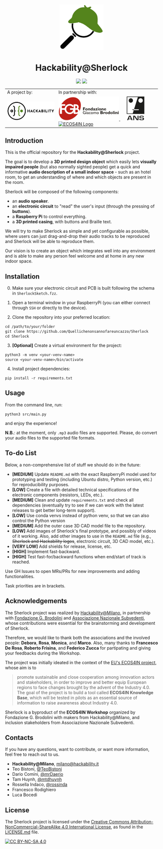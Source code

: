 <p align="center">
  <a href="https://github.com/Quellichenonsannofareuncazzo/Sherlock.git" alt="Sherlock Repository">
    <img src="images/sherlock_logo_3.png" height="150">
  </a>
  <h1 align="center">Hackability@Sherlock</h1>
</p>

<p align="center">
  <img src="https://img.shields.io/badge/Release-alpha-yellow.svg" />
  <img src="https://img.shields.io/badge/License-CC%20BY--NC--SA%204.0-informational.svg">
</p>

<table align="center" style="background-color:rgba(0,0,0,0);">
  <tr style="background-color:rgba(0,0,0,0);">
    <td>A project by:</th>
    <td>In partnership with:</th>
  </tr>
  <tr style="background-color:rgba(0,0,0,0);">
    <td><a href="http://www.hackability.it/" alt="Hackability Website" target="_blank">
  		<img src="images/hackability_logo.svg" alt="Hackability Logo" width=200>
  	  </a></th>
    <td><a href="https://www.fondazionebrodolini.it/" alt="FGB Website" target="_blank">
		<img src="images/fgb_logo.png" alt="FGB Logo" width=200>
	  </a>
	  <a href="https://www.subvedenti.it/" alt="ANS Website" target="_blank">
		<img src="images/ans_logo.png" alt="ANS Logo" height=80 style="padding-right:20px;padding-left:20px">
	  </a>
	  <a href="https://www.interreg-central.eu/Content.Node/ECOS4IN.html" alt="ECOS4IN Website" target="_blank">
		<img src="https://www.interreg-central.eu/Content.Node/ECOS4IN-RGB.jpg" alt="ECOS4IN Logo" width=150>
	  </a></th>
</table>

## Introduction

This is the official repository for the **Hackability@Sherlock** project. 

The goal is to develop a **3D printed design object** which easily lets **visually impaired people** (but also normally sighted people) get a quick and informative **audio description of a small indoor space** - such as an hotel room, to get an understanding of where and which objects are present in the room.

Sherlock will be composed of the following components:
* an **audio speaker**.
* an **electronic circuit** to "read" the user's input (through the pressing of **buttons**).
* a **Raspberry Pi** to control everything.
* a **3D printed casing**, with buttons and Braille text.

We will try to make Sherlock as simple and yet configurable as possible, where users can just drag-and-drop their audio tracks to be reproduced and Sherlock will be able to reproduce them.

Our vision is to create an object which integrates well into any environment and is able to make any person feel welcome and at home in any new indoor space.

## Installation

0. Make sure your electronic circuit and PCB is built following the schema in `SherlockSketch.fzz`.

1. Open a terminal window in your RaspberryPi (you can either connect through `SSH` or directly to the device).

2. Clone the repository into your preferred location:
```
cd /path/to/your/folder
git clone https://github.com/Quellichenonsannofareuncazzo/Sherlock
cd Sherlock
```
3. **[Optional]** Create a virtual environment for the project:
```
python3 -m venv <your-venv-name>
source <your-venv-name>/bin/activate 
```
4. Install project dependencies:
```
pip install -r requirements.txt
```

## Usage

From the command line, run:
```
python3 src/main.py 
```
and enjoy the experience! 

**N.B.**: at the moment, only `.mp3` audio files are supported. Please, do convert your audio files to the supported file formats.

## To-do List

Below, a non-comprehensive list of stuff we should do in the future:
* **[MEDIUM]** Update `README.md` with the exact RaspberryPi model used for prototyping and testing (including Ubuntu distro, Python version, etc.) for reproducibility purposes.
* **[LOW]** Create a file with detailed technical specifications of the electronic components (resistors, LEDs, etc.).
* **[MEDIUM]** Clean and update `requirements.txt` and check all dependencies (eventually try to see if we can work with the latest releases to get better long-term support).
* **[LOW]** Use conda venvs instead of python venv, so that we can also control the Python version
* **[MEDIUM]** Add the outer case 3D CAD model file to the repository.
* **[LOW]** Add images of Sherlock's final prototype, and possibly of videos of it working. Also, add other images to use in the `README.md` file (e.g., ~~Sherlock and Hackability logos~~, electronic circuit, 3D CAD model, etc.).
* **[VERY LOW]** Add shields for release, license, etc.
* **[HIGH]** Implement fast-backward.
* **[HIGH]** Test fast-for/backward functions when end/start of track is reached.

Use GH Issues to open MRs/PRs for new improvements and adding functionalities.

Task priorities are in brackets.

## Acknowledgements

The Sherlock project was realized by [Hackability@Milano](http://www.hackability.it/hackabilitymilano/), in partnership with [Fondazione G. Brodolini](https://www.fondazionebrodolini.it/) and [Associazione Nazionale Subvedenti](https://www.subvedenti.it/), whose contributions were essential for the brainstorming and development of Sherlock. 

Therefore, we would like to thank both the associations and the involved people: **Debora**, **Rosa**, **Monica**, and **Marco**. Also, many thanks to **Francesco De Rosa**, **Roberto Frisina**, and **Federico Zucca** for partipating and giving your feedbacks during the Workshop. 

The project was initially ideated in the context of the [EU's ECOS4IN project](https://www.interreg-central.eu/Content.Node/ECOS4IN.html), whose aim is to 
> promote sustainable and close cooperation among innovation actors and stakeholders, in order to improve and better equip European regions to face changes brought by the advent of the Industry 4.0. The goal of the project is to build a tool called **ECOS4IN Knowledge Base**, which will be tested in pilots as an essential source of information to raise awareness about Industry 4.0.

Sherlock is a byproduct of the **ECOS4IN Workshop** organized by Fondazione G. Brodolini with makers from Hackability@Milano, and inclusion stakeholders from Associazione Nazionale Subvedenti. 

## Contacts
If you have any questions, want to contribute, or want more information, feel free to reach out to us.
* **Hackability@Milano**, [milano@hackability.it](mailto:milano@hackability.it)
* Teo Bistoni, [@TeoBistoni](https://github.com/TeoBistoni)
* Dario Comini, [@mrDaerio](https://github.com/mrDaerio)
* Tam Huynh, [@mtdhuynh](https://github.com/mtdhuynh)
* Rossella Indaco, [@rossinda](https://github.com/rossinda)
* Francesco Rodighiero
* Luca Bocedi

## License

The Sherlock project is licensed under the [Creative Commons Attribution-NonCommercial-ShareAlike 4.0 International License][cc-by-nc-sa], as found in the [LICENSE.md](LICENSE.md) file.

[![CC BY-NC-SA 4.0][cc-by-nc-sa-image]][cc-by-nc-sa]

[cc-by-nc-sa]: http://creativecommons.org/licenses/by-nc-sa/4.0/
[cc-by-nc-sa-image]: https://licensebuttons.net/l/by-nc-sa/4.0/88x31.png